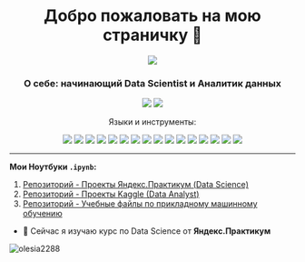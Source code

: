 <h1 align="center">Добро пожаловать на мою страничку 👋</h1>

<p align="center"> <img src = "https://user-images.githubusercontent.com/115698180/230748669-e00ccc57-4db0-4d93-9a67-fda43aacfcc4.jpg"></p>

<h3 align="center"> О себе: начинающий Data Scientist и Аналитик данных</h3>

<p align="center">
  <a href="https://kaggle.com/eva2020"><img src='https://img.shields.io/badge/Kaggle-20BEFF?style=for-the-badge&logo=Kaggle&logoColor=white'></a>
  <a href="https://www.leetcode.com/olesiazorich/"><img src='https://img.shields.io/badge/-LeetCode-FFA116?style=for-the-badge&logo=LeetCode&logoColor=black'></a> 
</p>

<p align="center"> 
  Языки и инструменты:
</p>

<p align="center">
  <img src="https://img.shields.io/badge/python-3670A0?style=for-the-badge&logo=python&logoColor=ffdd54" />
   <img src="https://img.shields.io/badge/Plotly-%233F4F75.svg?style=for-the-badge&logo=plotly&logoColor=white" />
  <img src="https://img.shields.io/badge/SciPy-%230C55A5.svg?style=for-the-badge&logo=scipy&logoColor=%white" />
  <img src="https://img.shields.io/badge/numpy-%23013243.svg?style=for-the-badge&logo=numpy&logoColor=white" />
  <img src="https://img.shields.io/badge/Seaborn-4F9DA3?logo=pydata&logoColor=white&style=for-the-badge" />
   <img src="https://img.shields.io/badge/pandas-%23150458.svg?style=for-the-badge&logo=pandas&logoColor=white" />
   <img src="https://img.shields.io/badge/Matplotlib-A94F01?logo=Matplotlib&logoColor=white&style=for-the-badge" />
   <img src="https://img.shields.io/badge/scikit--learn-%23F7931E.svg?style=for-the-badge&logo=scikit-learn&logoColor=white" />
  <img src="https://img.shields.io/badge/Optuna-A90168?logo=Optuna&logoColor=white&style=for-the-badge" />
  <img src="https://img.shields.io/badge/Tableau-E97627?style=for-the-badge&logo=Tableau&logoColor=white" />
   <img src="https://img.shields.io/badge/datalens-7F7FD0?logo=DataLens&logoColor=white&style=for-the-badge" />
  <img src="https://img.shields.io/badge/excel-257E4D?logo=Excel&logoColor=white&style=for-the-badge" />
  <img src="https://img.shields.io/badge/anaconda-green?logo=Anaconda&logoColor=white&style=for-the-badge" />
  <img src="https://img.shields.io/badge/SQL-%DDA2FF.svg?style=for-the-badge&logo=SQL&logoColor=%white" />
  <img src="https://img.shields.io/badge/Keras-006600?style=for-the-badge&logo=Keras&logoColor=white" />
  <img src="https://img.shields.io/badge/tensorflow-6b007c?style=for-the-badge&logo=tensorflow&logoColor=white" />
</p>

__________________________________________________________________________________________________________________________


**Мои Ноутбуки `.ipynb`:**

01. [Репозиторий - Проекты Яндекс.Практикум (Data Science)](https://github.com/Olesia2288/Yandex_Practice_Data_Science)  
02. [Репозиторий - Проекты Kaggle (Data Analyst)](https://github.com/Olesia2288/My_projects_EDA)  
03. [Репозиторий - Учебные файлы по прикладному машинному обучению](https://github.com/Olesia2288/Training_files)

- 🌱 Сейчас я изучаю курс по Data Science от **Яндекс.Практикум**

<p> <img align="center" src="https://github-readme-stats.vercel.app/api?username=olesia2288&show_icons=true&locale=en" alt="olesia2288" /></p>
